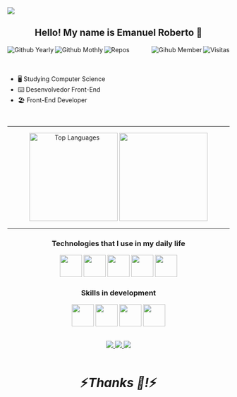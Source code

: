 
<img src="backgroundgithub.jpg">

<div align="center">

## Hello! My name is Emanuel Roberto 🦉

</div>

<img align="right" alt="Visitas" src="https://komarev.com/ghpvc/?username=ermermo&label=Profile%20views&color=green&style=flat">
<img title="Github Yearly commits" alt="Github Yearly" align="left" src="https://badges.strrl.dev/years/ermermo?style=flat&color=green&logo=github" />
<img title="Github Yearly commits" alt="Github Mothly" align="left" src="https://badges.strrl.dev/commits/monthly/ermermo?style=flat&color=green" />
<img title="Gihub Member" alt="Gihub Member" align="right" src="https://badges.strrl.dev/contributions/all/ermermo?color=green" />
<img title="Repos" alt="Repos" align="left" src="https://badges.strrl.dev/repos/ermermo?style=flat&color=green" />
<br />
<br />
<br />

- 🖥️ Studying Computer Science
- ⌨️ Desenvolvedor Front-End
- 🏖️ Front-End Developer

<br />

***
<div align="center">

<img src="https://github-readme-stats.vercel.app/api/top-langs/?username=ermermo&theme=dark" alt="Top Languages" height="200px">
<img src="https://github-readme-stats.vercel.app/api?username=ermermo&show_icons=true&theme=dark" height="200px">

***

### Technologies that I use in my daily life
<img src="https://www.svgrepo.com/show/452228/html-5.svg" height="50px" width="50px">
<img src="https://www.svgrepo.com/show/452185/css-3.svg" height="50px" >
<img src="https://www.svgrepo.com/show/452045/js.svg" height="50px" >
<img src="https://www.svgrepo.com/show/452149/adobe-photoshop.svg" height="50px" >
<img src="https://www.svgrepo.com/show/452147/adobe-illustrator.svg" height="50px" >

### Skills in development

<img src="https://www.svgrepo.com/show/452092/react.svg" height="50px" >
<img src="https://www.svgrepo.com/show/354310/sass.svg" height="50px" >
<img src="https://www.svgrepo.com/show/475696/wordpress-color.svg" height="50px" >
<img src="https://www.svgrepo.com/show/452091/python.svg" height="50px" >

##

<a href="mailto:emanuelrobertocontato@gmail.com" target="_blank">
<img src="https://img.shields.io/badge/-Gmail-%23333?style=for-the-badge&logo=gmail&logoColor=white">
</a>
<a href="https://www.instagram.com/corujadesign87" target="_blank">
<img src="https://img.shields.io/badge/-Instagram-%23E4405F?style=for-the-badge&logo=instagram&logoColor=white">
</a>
<a href="https://www.linkedin.com/in/robertoemanuel/" target="_blank">
<img src="https://img.shields.io/badge/-LinkedIn-%230077B5?style=for-the-badge&logo=linkedin&logoColor=white">
</a>

<br />
<br />

<h1 align="center">⚡️<i>Thanks 🤝!</i>⚡️</h1>


